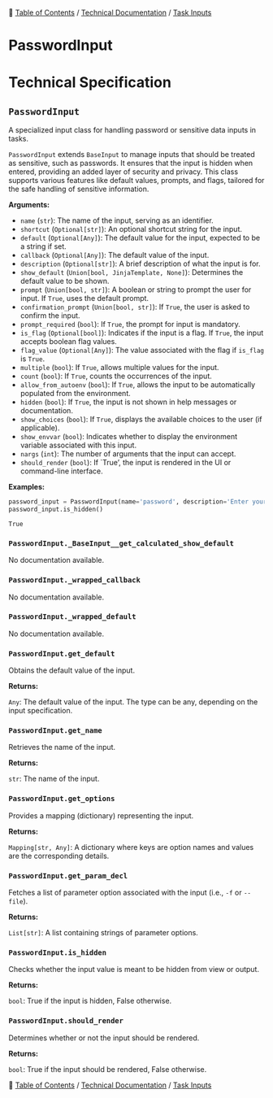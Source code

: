 🔖 [Table of Contents](../../README.md) / [Technical Documentation](../README.md) / [Task Inputs](README.md)

# PasswordInput

# Technical Specification

<!--start-doc-->
## `PasswordInput`

A specialized input class for handling password or sensitive data inputs in tasks.

`PasswordInput` extends `BaseInput` to manage inputs that should be treated as sensitive,
such as passwords. It ensures that the input is hidden when entered, providing an added
layer of security and privacy. This class supports various features like default values,
prompts, and flags, tailored for the safe handling of sensitive information.

__Arguments:__

- `name` (`str`): The name of the input, serving as an identifier.
- `shortcut` (`Optional[str]`): An optional shortcut string for the input.
- `default` (`Optional[Any]`): The default value for the input, expected to be a string if set.
- `callback` (`Optional[Any]`): The default value of the input.
- `description` (`Optional[str]`): A brief description of what the input is for.
- `show_default` (`Union[bool, JinjaTemplate, None]`): Determines the default value to be shown.
- `prompt` (`Union[bool, str]`): A boolean or string to prompt the user for input. If `True`, uses the default prompt.
- `confirmation_prompt` (`Union[bool, str]`): If `True`, the user is asked to confirm the input.
- `prompt_required` (`bool`): If `True`, the prompt for input is mandatory.
- `is_flag` (`Optional[bool]`): Indicates if the input is a flag. If `True`, the input accepts boolean flag values.
- `flag_value` (`Optional[Any]`): The value associated with the flag if `is_flag` is `True`.
- `multiple` (`bool`): If `True`, allows multiple values for the input.
- `count` (`bool`): If `True`, counts the occurrences of the input.
- `allow_from_autoenv` (`bool`): If `True`, allows the input to be automatically populated from the environment.
- `hidden` (`bool`): If `True`, the input is not shown in help messages or documentation.
- `show_choices` (`bool`): If `True`, displays the available choices to the user (if applicable).
- `show_envvar` (`bool`): Indicates whether to display the environment variable associated with this input.
- `nargs` (`int`): The number of arguments that the input can accept.
- `should_render` (`bool`): If `True’, the input is rendered in the UI or command-line interface.

__Examples:__

```python
password_input = PasswordInput(name='password', description='Enter your password')
password_input.is_hidden()
```

```
True
```


### `PasswordInput._BaseInput__get_calculated_show_default`

No documentation available.


### `PasswordInput._wrapped_callback`

No documentation available.


### `PasswordInput._wrapped_default`

No documentation available.


### `PasswordInput.get_default`

Obtains the default value of the input.

__Returns:__

`Any`: The default value of the input. The type can be any, depending on the input specification.

### `PasswordInput.get_name`

Retrieves the name of the input.

__Returns:__

`str`: The name of the input.

### `PasswordInput.get_options`

Provides a mapping (dictionary) representing the input.

__Returns:__

`Mapping[str, Any]`: A dictionary where keys are option names and values are the corresponding details.

### `PasswordInput.get_param_decl`

Fetches a list of parameter option associated with the input (i.e., `-f` or `--file`).

__Returns:__

`List[str]`: A list containing strings of parameter options.

### `PasswordInput.is_hidden`

Checks whether the input value is meant to be hidden from view or output.

__Returns:__

`bool`: True if the input is hidden, False otherwise.

### `PasswordInput.should_render`

Determines whether or not the input should be rendered.

__Returns:__

`bool`: True if the input should be rendered, False otherwise.

<!--end-doc-->

🔖 [Table of Contents](../../README.md) / [Technical Documentation](../README.md) / [Task Inputs](README.md)
